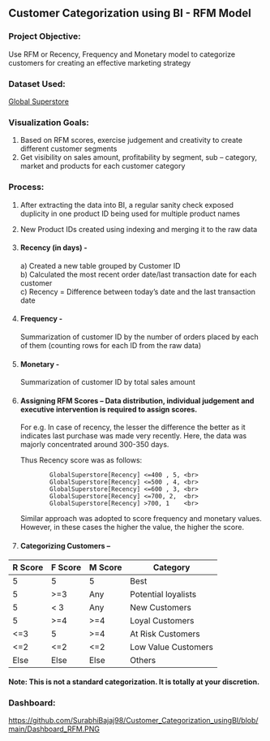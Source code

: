 ## Customer Categorization using BI - RFM Model

### Project Objective:
Use RFM or Recency, Frequency and Monetary model to categorize customers for creating an effective marketing strategy

### Dataset Used:
<a href= https://github.com/SurabhiBajaj98/Customer_Categorization_usingBI/blob/main/Global%20Superstore%20Data.xlsx> Global Superstore </a>

### Visualization Goals:
1.	Based on RFM scores, exercise judgement and creativity to create different customer segments
2.	Get visibility on sales amount, profitability by segment, sub – category, market and products for each customer category

### Process:
1.	After extracting the data into BI, a regular sanity check exposed duplicity in one product ID being used for multiple product names
2.	New Product IDs created using indexing and merging it to the raw data
3.	#### Recency (in days) - <br>
    a) Created a new table grouped by Customer ID <br>
  	b) Calculated the most recent order date/last transaction date for each customer <br>
    c) Recency = Difference between today’s date and the last transaction date
5.	#### Frequency - <br>
    Summarization of customer ID by the number of orders placed by each of them (counting rows for each ID from the raw data) 
7.	#### Monetary - <br>
    Summarization of customer ID by total sales amount
9.	#### Assigning RFM Scores – Data distribution, individual judgement and executive intervention is required to assign scores. <br>

    For e.g. In case of recency, the lesser the difference the better as it indicates last purchase was made very recently. Here, the data was majorly concentrated around 300-350 days.
  	
    Thus Recency score was as follows:

                GlobalSuperstore[Recency] <=400 , 5, <br>
                GlobalSuperstore[Recency] <=500 , 4, <br>
                GlobalSuperstore[Recency] <=600 , 3, <br>
                GlobalSuperstore[Recency] <=700, 2,  <br>
                GlobalSuperstore[Recency] >700, 1    <br>
              
    Similar approach was adopted to score frequency and monetary values. However, in these cases the higher the value, the higher the score. <br>
   
7.	#### Categorizing Customers –
   
|R Score|F Score|M Score|Category|
|-------|-------|-------|--------|
|   5	|   5   |	5	| Best   | 
|   5	|  >=3	|  Any	|Potential loyalists |
|   5	|  < 3	|  Any	| New Customers |
|   5	|  >=4	|  >=4	| Loyal Customers |
|  <=3	|   5	|  >=4	| At Risk Customers |
|  <=2	|  <=2	|  <=2	|Low Value Customers |
|  Else |  Else |  Else | Others |

#### Note: This is not a standard categorization. It is totally at your discretion.

### Dashboard:

https://github.com/SurabhiBajaj98/Customer_Categorization_usingBI/blob/main/Dashboard_RFM.PNG

